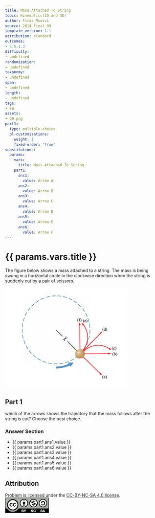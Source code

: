 ```yaml
---
title: Mass Attached To String
topic: Kinematics(2D and 3D)
author: Firas Moosvi
source: 2014 Final Q9
template_version: 1.1
attribution: standard
outcomes:
- 5.5.1.3
difficulty:
- undefined
randomization:
- undefined
taxonomy:
- undefined
span:
- undefined
length:
- undefined
tags:
- EW
assets:
- Q9.png
part1:
  type: multiple-choice
  pl-customizations:
    weight: 1
    fixed-order: 'True'
substitutions:
  params:
    vars:
      title: Mass Attached To String
    part1:
      ans1:
        value: Arrow A
      ans2:
        value: Arrow B
      ans3:
        value: Arrow C
      ans4:
        value: Arrow D
      ans5:
        value: Arrow E
      ans6:
        value: Arrow F
---
```

# {{ params.vars.title }}
The figure below shows a mass attached to a string.
The mass is being swung in a horizontal circle in the clockwise direction when the string is suddenly cut by a pair of scissors.

<img src="Q9.png" alt="The image depicts the circle with the mass attached swinging in a clockwise motion. The string is being cut when mass is a spot that is equivalent to 5 o'clock. Choice A shows that the trajectory of the mass will be diagonally downwards. Choice B shows that the trajectory will be horizontal to the right. Choice C shows that the trajectory will be to the right but will have a curved shaped where the mass will go up slightly before curving back down. Choice D shows that the trajectory will be diagonally upwards. Choice E shows that the trajectory will swing up and curve towards a counter clockwise direction. Choice F shows that the trajectory of the mass will swing vertically upwards. " width=400>

## Part 1

which of the arrows shows the trajectory that the mass follows after the string is cut?
Choose the best choice.

### Answer Section

- {{ params.part1.ans1.value }}
- {{ params.part1.ans2.value }}
- {{ params.part1.ans3.value }}
- {{ params.part1.ans4.value }}
- {{ params.part1.ans5.value }}
- {{ params.part1.ans6.value }}

## Attribution

Problem is licensed under the [CC-BY-NC-SA 4.0 license](https://creativecommons.org/licenses/by-nc-sa/4.0/).<br> ![The Creative Commons 4.0 license requiring attribution-BY, non-commercial-NC, and share-alike-SA license.](https://raw.githubusercontent.com/firasm/bits/master/by-nc-sa.png)